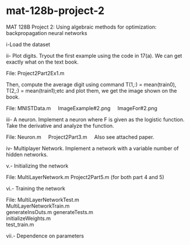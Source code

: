 # mat-128b-project-2
MAT 128B Project 2: Using algebraic methods for optimization: backpropagation neural networks

i-Load the dataset

ii- Plot digits. Tryout the first example using the code in 17(a). We can get exactly what on the text book.

File: Project2Part2Ex1.m

Then, compute the average digit using command T(1,:) = mean(train0), T(2,:) = mean(train1);etc and plot them,
we get the image shown on the book.

File: MNISTData.m
      ImageExample#2.png
      ImageFor#2.png

iii- A neuron. Implement a neuron where F is given as the logistic function. Take the derivative and analyze the function.

File: Neuron.m
      Project2Part3.m
      Also see attached paper.
      
iv- Multiplayer Network. Implement a network with a variable number of hidden networks.

v.- Initializing the network

File: MultiLayerNetwork.m
      Project2Part5.m
      (for both part 4 and 5)

vi.- Training the network

File: MultiLayerNetworkTest.m	
      MultiLayerNetworkTrain.m	
      generateInsOuts.m	
      generateTests.m	
      initializeWeights.m	
      test_train.m
      
vii.- Dependence on parameters      



